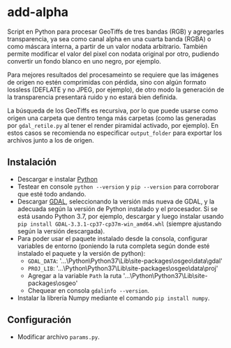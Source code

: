 # add-alpha

Script en Python para procesar GeoTiffs de tres bandas (RGB) y agregarles transparencia, ya sea como canal alpha en una cuarta banda (RGBA) o como máscara interna, a partir de un valor nodata arbitrario. También permite modificar el valor del pixel con nodata original por otro, pudiendo convertir un fondo blanco en uno negro, por ejemplo.

Para mejores resultados del procesameinto se requiere que las imágenes de origen no estén comprimidas con pérdida, sino con algún formato lossless (DEFLATE y no JPEG, por ejemplo), de otro modo la generación de la transparencia presentará ruido y no estará bien definida.

La búsqueda de los GeoTiffs es recursiva, por lo que puede usarse como origen una carpeta que dentro tenga más carpetas (como las generadas por `gdal_retile.py` al tener el render piramidal activado, por ejemplo). En estos casos se recomienda no especificar `output_folder` para exportar los archivos junto a los de origen.

## Instalación

- Descargar e instalar [Python](https://www.python.org/downloads/)
- Testear en console `python --version` y `pip --version` para corroborar que esté todo andando.
- Descargar [GDAL](https://www.lfd.uci.edu/~gohlke/pythonlibs/#gdal), seleccionando la versión más nueva de GDAL, y la adecuada según la versión de Python instalado y el procesador. Si se está usando Python 3.7, por ejemplo, descargar y luego instalar usando `pip install GDAL-3.3.1-cp37-cp37m-win_amd64.whl` (siempre ajustando según la versión descargada).
- Para poder usar el paquete instalado desde la consola, configurar variables de entorno (poniendo la ruta completa según donde esté instalado el paquete y la versión de python):
  - `GDAL_DATA`: '...\Python\Python37\Lib\site-packages\osgeo\data\gdal'
  - `PROJ_LIB`: '...\Python\Python37\Lib\site-packages\osgeo\data\proj'
  - Agregar a la variable `Path` la ruta '...\Python\Python37\Lib\site-packages\osgeo'
  - Chequear en consola `gdalinfo --version`.
- Instalar la librería Numpy mediante el comando `pip install numpy`.

## Configuración

- Modificar archivo `params.py`.